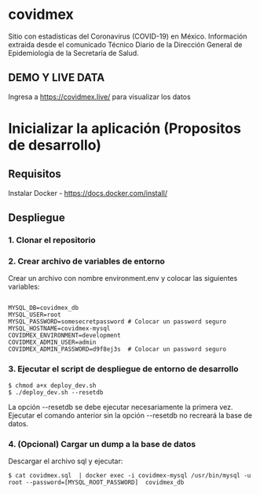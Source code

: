 # covidmex
Sitio con estadisticas del Coronavirus (COVID-19) en México. Información extraida desde el comunicado Técnico Diario de la Dirección General de Epidemiología de la  Secretaría de Salud.

## DEMO Y LIVE DATA

Ingresa a https://covidmex.live/ para visualizar los datos

# Inicializar la aplicación (Propositos de desarrollo)

## Requisitos

Instalar Docker - https://docs.docker.com/install/

## Despliegue

### 1. Clonar el repositorio

### 2. Crear archivo de variables de entorno

Crear un archivo con nombre environment.env y colocar las siguientes variables:

```

MYSQL_DB=covidmex_db
MYSQL_USER=root
MYSQL_PASSWORD=somesecretpassword # Colocar un password seguro
MYSQL_HOSTNAME=covidmex-mysql
COVIDMEX_ENVIRONMENT=development
COVIDMEX_ADMIN_USER=admin
COVIDMEX_ADMIN_PASSWORD=d9f8ej3s  # Colocar un password seguro

```

### 3. Ejecutar el script de despliegue de entorno de desarrollo

```
$ chmod a+x deploy_dev.sh 
$ ./deploy_dev.sh --resetdb
```

La opción --resetdb se debe ejecutar necesariamente la primera vez. Ejecutar el comando anterior sin la opción --resetdb no recreará la base de datos. 


###  4. (Opcional) Cargar un dump a la base de datos

Descargar el archivo sql y ejecutar:
```
$ cat covidmex.sql  | docker exec -i covidmex-mysql /usr/bin/mysql -u root --password=[MYSQL_ROOT_PASSWORD]  covidmex_db
```
